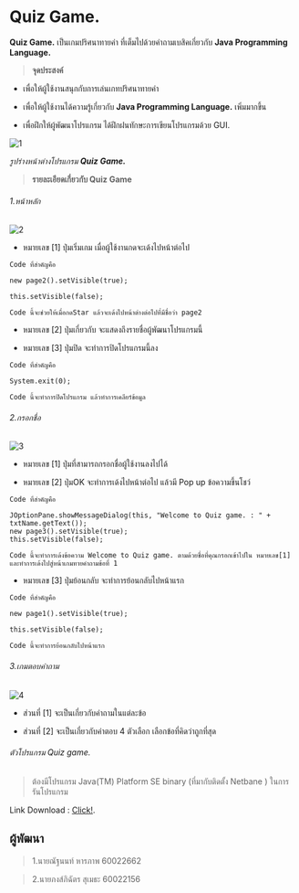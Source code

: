 # Quiz Game.
**Quiz Game.** เป็นเกมปริศนาทายคำ ที่เต็มไปด้วยคำถามเบสิคเกี่ยวกับ **Java Programming Language.**

> **จุดประสงค์**

- เพื่อให้ผู้ใช้งานสนุกกับการเล่นเกทปริศนาทายคำ

- เพื่อให้ผู้ใช้งานได้ความรู้เกี่ยวกับ **Java Programming Language.** เพิ่มมากขึ้น

- เพื่อฝึกให้ผู้พัฒนาโปรแกรม ได้ฝึกฝนทักษะการเขียนโปรแกรมด้วย GUI.

![1](https://user-images.githubusercontent.com/45255939/49152606-f431d680-f345-11e8-911f-32f7587151db.PNG)

_รูปร่างหน้าต่างโปรแกรม **Quiz Game.**_

> **รายละเอียดเกี่ยวกับ Quiz Game**

###### 1.หน้าหลัก
![2](https://user-images.githubusercontent.com/45255939/49168718-b6937480-f36a-11e8-9699-4f9e3b860b98.PNG)

- หมายเลข [1] ปุ่มเริ่มเกม เมื่อผู้ใช้งานกดจะเด้งไปหน้าต่อไป
```
Code ที่สำคัญคือ 

new page2().setVisible(true);
  
this.setVisible(false);

Code นี้จะช่วยให้เมื่อกดStar แล้วจะเด้งไปหน้าต่างต่อไปที่มีชื่อว่า page2

```
- หมายเลข [2] ปุ่มเกี่ยวกับ จะแสดงถึงรายชื่อผู้พัฒนาโปรแกรมนี้

- หมายเลข [3] ปุ่มปิด จะทำการปิดโปรแกรมนี้ลง
```
Code ที่สำคัญคือ 

System.exit(0);

Code นี้จะทำการปิดโปรแกรม แล้วทำการเคลียร์ข้อมูล

```
###### 2.กรอกชื่อ
![3](https://user-images.githubusercontent.com/45255939/49170450-bb5a2780-f36e-11e8-8d72-0e0e98ac4416.PNG)

- หมายเลข [1] ปุ่มที่สามารถกรอกชื่อผู้ใช้งานลงไปได้

- หมายเลข [2] ปุ่มOK จะทำการเด้งไปหน้าต่อไป แล้วมี Pop up ข้อความขึ้นโชว์
```
Code ที่สำคัญคือ 

JOptionPane.showMessageDialog(this, "Welcome to Quiz game. : " + txtName.getText());
new page3().setVisible(true);
this.setVisible(false);

Code นี้จะทำการเด้งข้อความ Welcome to Quiz game. ตามด้วยชื่อที่คุณกรอกเข้าไปใน หมายเลข[1] และทำการเด้งไปสู่หน้าเกมทายคำถามข้อที่ 1
```

- หมายเลข [3] ปุ่มย้อนกลับ จะทำการย้อนกลับไปหน้าแรก
```
Code ที่สำคัญคือ 

new page1().setVisible(true);

this.setVisible(false);

Code นี้จะทำการย้อนกลับไปหน้าแรก
```

###### 3.เกมตอบคำถาม
![4](https://user-images.githubusercontent.com/45255939/49170451-bb5a2780-f36e-11e8-99bb-addce9fdd570.PNG)

- ส่วนที่ [1] จะเป็นเกี่ยวกับคำถามในแต่ละข้อ

- ส่วนที่ [2] จะเป็นเกี่ยวกับคำตอบ 4 ตัวเลือก เลือกข้อที่คิดว่าถูกที่สุด

###### ตัวโปรแกรม Quiz game.
> ต้องมีโปรแกรม Java(TM) Platform SE binary (ที่มากับติดตั้ง Netbane ) ในการรันโปรแกรม

Link Download : [Click!](https://drive.google.com/file/d/1cetUL3qFGOJkRzhiptEho7PEJZtyXzoI/view?usp=sharing/).


## ผู้พัฒนา
> 1.นายณัฐนนท์    หารภาพ   60022662 

> 2.นายภงส์ภิฉัตร   สุเมธะ      60022156	

